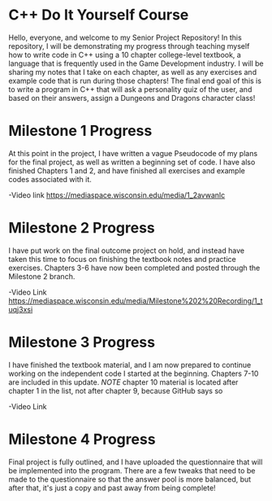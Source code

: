 # C++ Do It Yourself Course

Hello, everyone, and welcome to my Senior Project Repository! In this repository, I will be demonstrating my progress through teaching myself how to write code in C++ using a 10 chapter college-level textbook, a language that is frequently used in the Game Development industry. I will be sharing my notes that I take on each chapter, as well as any exercises and example code that is run during those chapters! The final end goal of this is to write a program in C++ that will ask a personality quiz of the user, and based on their answers, assign a Dungeons and Dragons character class!

# Milestone 1 Progress

At this point in the project, I have written a vague Pseudocode of my plans for the final project, as well as written a beginning set of code. I have also finished Chapters 1 and 2, and have finished all exercises and example codes associated with it.

-Video link
https://mediaspace.wisconsin.edu/media/1_2avwanlc


# Milestone 2 Progress

I have put work on the final outcome project on hold, and instead have taken this time to focus on finishing the textbook notes and practice exercises. Chapters 3-6 have now been completed and posted through the Milestone 2 branch.

-Video Link
https://mediaspace.wisconsin.edu/media/Milestone%202%20Recording/1_tuqj3xsi

# Milestone 3 Progress

I have finished the textbook material, and I am now prepared to continue working on the independent code I started at the beginning. Chapters 7-10 are included in this update. *NOTE* chapter 10 material is located after chapter 1 in the list, not after chapter 9, because GitHub says so

-Video Link

# Milestone 4 Progress

Final project is fully outlined, and I have uploaded the questionnaire that will be implemented into the program. There are a few tweaks that need to be made to the questionnaire so that the answer pool is more balanced, but after that, it's just a copy and past away from being complete!


